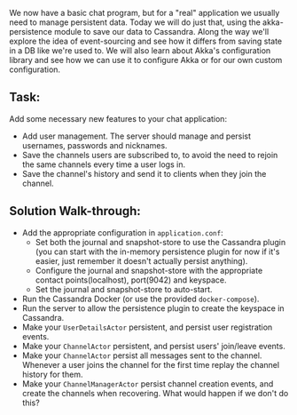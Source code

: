 We now have a basic chat program, but for a "real" application we usually need to manage persistent data. Today we will
do just that, using the akka-persistence module to save our data to Cassandra. Along the way we'll explore the idea of
event-sourcing and see how it differs from saving state in a DB like we're used to. We will also learn about Akka's
configuration library and see how we can use it to configure Akka or for our own custom configuration.
 
Task:
-----
Add some necessary new features to your chat application:
* Add user management. The server should manage and persist usernames, passwords and nicknames.
* Save the channels users are subscribed to, to avoid the need to rejoin the same channels every time a user logs in.
* Save the channel's history and send it to clients when they join the channel.

Solution Walk-through:
----------------------
* Add the appropriate configuration in `application.conf`:
    - Set both the journal and snapshot-store to use the Cassandra plugin (you can start with the in-memory persistence
        plugin for now if it's easier, just remember it doesn't actually persist anything).
    - Configure the journal and snapshot-store with the appropriate contact points(localhost), port(9042) and keyspace.
    - Set the journal and snapshot-store to auto-start.
* Run the Cassandra Docker (or use the provided `docker-compose`).
* Run the server to allow the persistence plugin to create the keyspace in Cassandra.
* Make your `UserDetailsActor` persistent, and persist user registration events.
* Make your `ChannelActor` persistent, and persist users' join/leave events.
* Make your `ChannelActor` persist all messages sent to the channel. Whenever a user joins the channel for the first
    time replay the channel history for them.
* Make your `ChannelManagerActor` persist channel creation events, and create the channels when recovering. What would
    happen if we don't do this?
